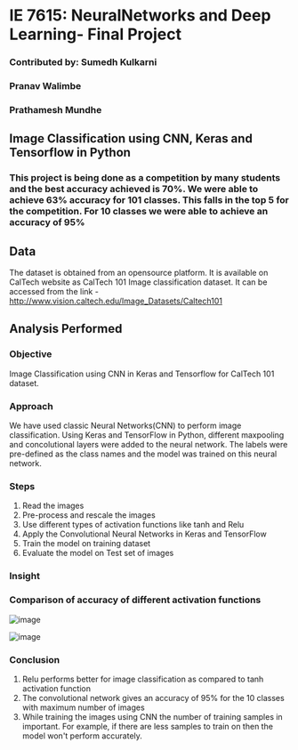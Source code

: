 # IE 7615: NeuralNetworks and Deep Learning- Final Project 
### Contributed by: Sumedh Kulkarni
###                 Pranav Walimbe
###                 Prathamesh Mundhe
                
## Image Classification using CNN, Keras and Tensorflow in Python

### This project is being done as a competition by many students and the best accuracy achieved is 70%. We were able to achieve 63% accuracy for 101 classes. This falls in the top 5 for the competition. For 10 classes we were able to achieve an accuracy of 95% 

## Data
The dataset is obtained from an opensource platform. It is available on CalTech website as CalTech 101 Image classification dataset.
It can be accessed from the link - http://www.vision.caltech.edu/Image_Datasets/Caltech101

## Analysis Performed

### Objective 
Image Classification using CNN in Keras and Tensorflow for CalTech 101 dataset.


### Approach
We have used classic Neural Networks(CNN) to perform image classification. Using Keras and TensorFlow in Python, different maxpooling and concolutional layers were added to the neural network. The labels were pre-defined as the class names and the model was trained on this neural network.

### Steps
1. Read the images
2. Pre-process and rescale the images
3. Use different types of activation functions like tanh and Relu
4. Apply the Convolutional Neural Networks in Keras and TensorFlow
5. Train the model on training dataset
6. Evaluate the model on Test set of images

### Insight
### Comparison of accuracy of different activation functions

![image](https://user-images.githubusercontent.com/35174083/55663673-68e2b900-57ef-11e9-8e8c-b43badef6c41.png)
 

![image](https://user-images.githubusercontent.com/35174083/55663685-9e87a200-57ef-11e9-9e05-94450591cf5e.png)


### Conclusion
1. Relu performs better for image classification as compared to tanh activation function
2. The convolutional network gives an accuracy of 95% for the 10 classes with maximum number of images 
3. While training the images using CNN the number of training samples in important. For example, if there are less samples to train on then the model won't perform accurately.
